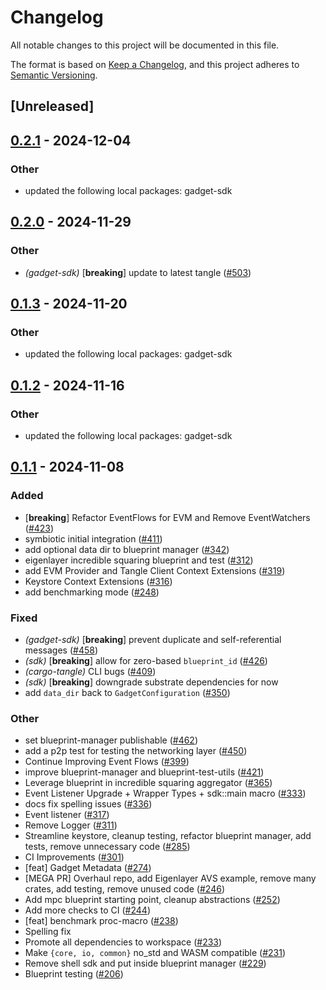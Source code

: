 # Changelog

All notable changes to this project will be documented in this file.

The format is based on [Keep a Changelog](https://keepachangelog.com/en/1.0.0/),
and this project adheres to [Semantic Versioning](https://semver.org/spec/v2.0.0.html).

## [Unreleased]

## [0.2.1](https://github.com/tangle-network/gadget/compare/blueprint-manager-v0.2.0...blueprint-manager-v0.2.1) - 2024-12-04

### Other

- updated the following local packages: gadget-sdk

## [0.2.0](https://github.com/tangle-network/gadget/compare/blueprint-manager-v0.1.3...blueprint-manager-v0.2.0) - 2024-11-29

### Other

- *(gadget-sdk)* [**breaking**] update to latest tangle ([#503](https://github.com/tangle-network/gadget/pull/503))

## [0.1.3](https://github.com/tangle-network/gadget/compare/blueprint-manager-v0.1.2...blueprint-manager-v0.1.3) - 2024-11-20

### Other

- updated the following local packages: gadget-sdk

## [0.1.2](https://github.com/tangle-network/gadget/compare/blueprint-manager-v0.1.1...blueprint-manager-v0.1.2) - 2024-11-16

### Other

- updated the following local packages: gadget-sdk

## [0.1.1](https://github.com/tangle-network/gadget/releases/tag/blueprint-manager-v0.1.1) - 2024-11-08

### Added

- [**breaking**] Refactor EventFlows for EVM and Remove EventWatchers ([#423](https://github.com/tangle-network/gadget/pull/423))
- symbiotic initial integration ([#411](https://github.com/tangle-network/gadget/pull/411))
- add optional data dir to blueprint manager ([#342](https://github.com/tangle-network/gadget/pull/342))
- eigenlayer incredible squaring blueprint and test ([#312](https://github.com/tangle-network/gadget/pull/312))
- add EVM Provider and Tangle Client Context Extensions ([#319](https://github.com/tangle-network/gadget/pull/319))
- Keystore Context Extensions ([#316](https://github.com/tangle-network/gadget/pull/316))
- add benchmarking mode ([#248](https://github.com/tangle-network/gadget/pull/248))

### Fixed

- *(gadget-sdk)* [**breaking**] prevent duplicate and self-referential messages ([#458](https://github.com/tangle-network/gadget/pull/458))
- *(sdk)* [**breaking**] allow for zero-based `blueprint_id` ([#426](https://github.com/tangle-network/gadget/pull/426))
- *(cargo-tangle)* CLI bugs ([#409](https://github.com/tangle-network/gadget/pull/409))
- *(sdk)* [**breaking**] downgrade substrate dependencies for now
- add `data_dir` back to `GadgetConfiguration` ([#350](https://github.com/tangle-network/gadget/pull/350))

### Other

- set blueprint-manager publishable ([#462](https://github.com/tangle-network/gadget/pull/462))
- add a p2p test for testing the networking layer ([#450](https://github.com/tangle-network/gadget/pull/450))
- Continue Improving Event Flows ([#399](https://github.com/tangle-network/gadget/pull/399))
- improve blueprint-manager and blueprint-test-utils ([#421](https://github.com/tangle-network/gadget/pull/421))
- Leverage blueprint in incredible squaring aggregator ([#365](https://github.com/tangle-network/gadget/pull/365))
- Event Listener Upgrade + Wrapper Types + sdk::main macro ([#333](https://github.com/tangle-network/gadget/pull/333))
- docs fix spelling issues ([#336](https://github.com/tangle-network/gadget/pull/336))
- Event listener ([#317](https://github.com/tangle-network/gadget/pull/317))
- Remove Logger ([#311](https://github.com/tangle-network/gadget/pull/311))
- Streamline keystore, cleanup testing, refactor blueprint manager, add tests, remove unnecessary code ([#285](https://github.com/tangle-network/gadget/pull/285))
- CI Improvements ([#301](https://github.com/tangle-network/gadget/pull/301))
- [feat] Gadget Metadata ([#274](https://github.com/tangle-network/gadget/pull/274))
- [MEGA PR] Overhaul repo, add Eigenlayer AVS example, remove many crates, add testing, remove unused code ([#246](https://github.com/tangle-network/gadget/pull/246))
- Add mpc blueprint starting point, cleanup abstractions ([#252](https://github.com/tangle-network/gadget/pull/252))
- Add more checks to CI ([#244](https://github.com/tangle-network/gadget/pull/244))
- [feat] benchmark proc-macro ([#238](https://github.com/tangle-network/gadget/pull/238))
- Spelling fix
- Promote all dependencies to workspace ([#233](https://github.com/tangle-network/gadget/pull/233))
- Make `{core, io, common}` no_std and WASM compatible ([#231](https://github.com/tangle-network/gadget/pull/231))
- Remove shell sdk and put inside blueprint manager ([#229](https://github.com/tangle-network/gadget/pull/229))
- Blueprint testing ([#206](https://github.com/tangle-network/gadget/pull/206))
